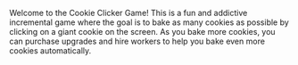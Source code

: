 Welcome to the Cookie Clicker Game! This is a fun and addictive incremental game where the goal is to bake as many cookies as possible by clicking on a giant cookie on the screen. As you bake more cookies, you can purchase upgrades and hire workers to help you bake even more cookies automatically.
